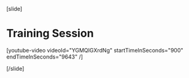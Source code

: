 [slide]
# Training Session

[youtube-video videoId="YGMQIGXrdNg" startTimeInSeconds="900" endTimeInSeconds="9643‬" /]

[/slide]